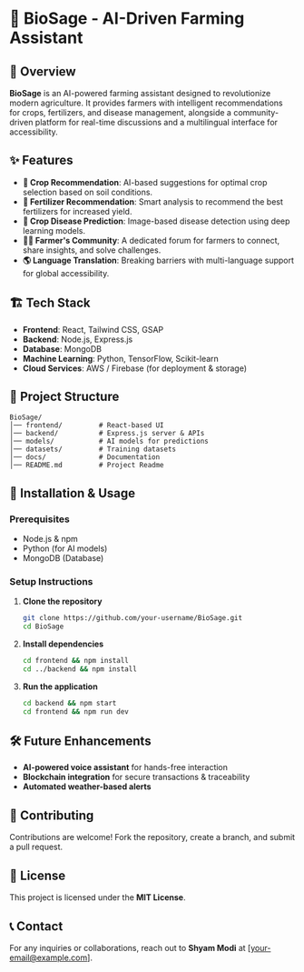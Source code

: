 # 🌱 BioSage - AI-Driven Farming Assistant

## 🚀 Overview
**BioSage** is an AI-powered farming assistant designed to revolutionize modern agriculture. It provides farmers with intelligent recommendations for crops, fertilizers, and disease management, alongside a community-driven platform for real-time discussions and a multilingual interface for accessibility.

## ✨ Features
- **🌾 Crop Recommendation**: AI-based suggestions for optimal crop selection based on soil conditions.
- **🌿 Fertilizer Recommendation**: Smart analysis to recommend the best fertilizers for increased yield.
- **🦠 Crop Disease Prediction**: Image-based disease detection using deep learning models.
- **👨‍🌾 Farmer's Community**: A dedicated forum for farmers to connect, share insights, and solve challenges.
- **🌎 Language Translation**: Breaking barriers with multi-language support for global accessibility.

## 🏗️ Tech Stack
- **Frontend**: React, Tailwind CSS, GSAP
- **Backend**: Node.js, Express.js
- **Database**: MongoDB
- **Machine Learning**: Python, TensorFlow, Scikit-learn
- **Cloud Services**: AWS / Firebase (for deployment & storage)

## 📂 Project Structure
```
BioSage/
│── frontend/         # React-based UI
│── backend/          # Express.js server & APIs
│── models/           # AI models for predictions
│── datasets/         # Training datasets
│── docs/             # Documentation
│── README.md         # Project Readme
```

## 🎯 Installation & Usage
### Prerequisites
- Node.js & npm
- Python (for AI models)
- MongoDB (Database)

### Setup Instructions
1. **Clone the repository**
   ```bash
   git clone https://github.com/your-username/BioSage.git
   cd BioSage
   ```
2. **Install dependencies**
   ```bash
   cd frontend && npm install
   cd ../backend && npm install
   ```
3. **Run the application**
   ```bash
   cd backend && npm start
   cd frontend && npm run dev
   ```

## 🛠️ Future Enhancements
- **AI-powered voice assistant** for hands-free interaction
- **Blockchain integration** for secure transactions & traceability
- **Automated weather-based alerts**

## 🤝 Contributing
Contributions are welcome! Fork the repository, create a branch, and submit a pull request.

## 📜 License
This project is licensed under the **MIT License**.

## 📞 Contact
For any inquiries or collaborations, reach out to **Shyam Modi** at [your-email@example.com].
